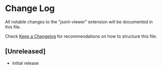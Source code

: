 # Change Log

All notable changes to the "jsonl-viewer" extension will be documented in this file.

Check [Keep a Changelog](http://keepachangelog.com/) for recommendations on how to structure this file.

## [Unreleased]

- Initial release
